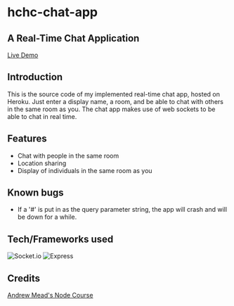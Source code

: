# hchc-chat-app

## A Real-Time Chat Application

[Live Demo](https://hchc-chat-app.herokuapp.com/)

## Introduction

This is the source code of my implemented real-time chat app, hosted on Heroku. Just enter a display name, a room, and be able to chat with others in the same room as you.
The chat app makes use of web sockets to be able to chat in real time.

## Features

* Chat with people in the same room
* Location sharing
* Display of individuals in the same room as you

## Known bugs

* If a '#' is put in as the query parameter string, the app will crash and will be down for a while.

## Tech/Frameworks used

![Socket.io](https://img.shields.io/badge/-Socket.io-333333?style=flat&logo=socket.io)
![Express](https://img.shields.io/badge/-Express-333333?style=flat&logo=express)

## Credits

[Andrew Mead's Node Course](https://www.udemy.com/course/the-complete-nodejs-developer-course-2/)

